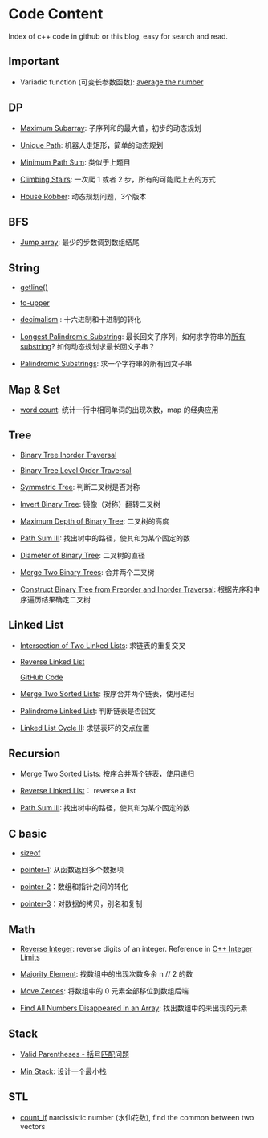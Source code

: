 # Code Content

Index of c++ code in github or this blog, easy for search and read.

## Important

- Variadic function (可变长参数函数): [average the number](https://github.com/chenweigao/_code/blob/master/cpp/variadic_function.cpp)


## DP

- [Maximum Subarray](https://leetcode.com/problems/maximum-subarray/): 子序列和的最大值，初步的动态规划

- [Unique Path](https://leetcode.com/problems/unique-paths/): 机器人走矩形，简单的动态规划

- [Minimum Path Sum](https://leetcode.com/problems/minimum-path-sum/): 类似于上题目

- [Climbing Stairs](https://leetcode.com/problems/climbing-stairs/): 一次爬 1 或者 2 步，所有的可能爬上去的方式

- [House Robber](https://leetcode.com/problems/house-robber/): 动态规划问题，3个版本

## BFS

- [Jump array](https://leetcode.com/problems/jump-game-ii/): 最少的步数调到数组结尾

## String

- [getline()](https://github.com/chenweigao/_code/blob/master/cpp/string-getline.cpp)

- [to-upper](https://github.com/chenweigao/_code/blob/master/cpp/string-toupper.cpp)

- [decimalism](https://github.com/chenweigao/_code/blob/master/cpp/string-decimalism.cpp) : 十六进制和十进制的转化

- [Longest Palindromic Substring](https://leetcode.com/problems/longest-palindromic-substring/): 最长回文子序列，如何求字符串的[所有 substring](/algorithm/leetcode/leetcode_problem.html#get-all-substring)? 如何动态规划求最长回文子串？

- [Palindromic Substrings](https://leetcode.com/problems/palindromic-substrings/): 求一个字符串的所有回文子串



## Map & Set

- [word count](https://github.com/chenweigao/_code/blob/master/cpp/map_word_count.cpp): 统计一行中相同单词的出现次数，map 的经典应用

## Tree

- [Binary Tree Inorder Traversal](https://leetcode.com/problems/binary-tree-inorder-traversal/)

- [Binary Tree Level Order Traversal](https://leetcode.com/problems/binary-tree-level-order-traversal/)

- [Symmetric Tree](https://leetcode.com/problems/symmetric-tree/): 判断二叉树是否对称

- [Invert Binary Tree](https://leetcode.com/problems/invert-binary-tree/): 镜像（对称）翻转二叉树

- [Maximum Depth of Binary Tree](https://leetcode.com/problems/maximum-depth-of-binary-tree/): 二叉树的高度

- [Path Sum III](https://leetcode.com/problems/path-sum-iii/): 找出树中的路径，使其和为某个固定的数

- [Diameter of Binary Tree](https://leetcode.com/problems/diameter-of-binary-tree/): 二叉树的直径

- [Merge Two Binary Trees](https://leetcode.com/problems/merge-two-binary-trees/): 合并两个二叉树

- [Construct Binary Tree from Preorder and Inorder Traversal](https://leetcode.com/problems/construct-binary-tree-from-preorder-and-inorder-traversal/): 根据先序和中序遍历结果确定二叉树

## Linked List

- [Intersection of Two Linked Lists](https://leetcode.com/problems/intersection-of-two-linked-lists/): 求链表的重复交叉

- [Reverse Linked List](https://leetcode.com/problems/reverse-linked-list/)
  
  [GitHub Code](https://github.com/chenweigao/_code/blob/master/data_struct/linked_list_reverse.py)

- [Merge Two Sorted Lists](https://leetcode.com/problems/merge-two-sorted-lists/): 按序合并两个链表，使用递归

- [Palindrome Linked List](https://leetcode.com/problems/palindrome-linked-list/): 判断链表是否回文

- [Linked List Cycle II](https://leetcode.com/explore/learn/card/linked-list/214/two-pointer-technique/1214/): 求链表环的交点位置

## Recursion

- [Merge Two Sorted Lists](https://leetcode.com/problems/merge-two-sorted-lists/): 按序合并两个链表，使用递归

- [Reverse Linked List](https://leetcode.com/problems/reverse-linked-list/)： reverse a list

- [Path Sum III](https://leetcode.com/problems/path-sum-iii/): 找出树中的路径，使其和为某个固定的数



## C basic

- [sizeof](https://github.com/chenweigao/_code/blob/master/cpp/sizeof.cpp)

- [pointer-1](https://github.com/chenweigao/_code/blob/master/cpp/pointer_array_1.cpp): 从函数返回多个数据项

- [pointer-2](https://github.com/chenweigao/_code/blob/master/cpp/pointer_array_2.cpp)：数组和指针之间的转化

- [pointer-3](https://github.com/chenweigao/_code/blob/master/cpp/pointer_array_3.cpp)：对数据的拷贝，别名和复制

## Math

- [Reverse Integer](https://leetcode.com/problems/reverse-integer/): reverse digits of an integer. Reference in [C++ Integer Limits](https://docs.microsoft.com/en-us/cpp/c-language/cpp-integer-limits?view=vs-2017)

- [Majority Element](https://leetcode.com/problems/majority-element/): 找数组中的出现次数多余 n // 2 的数

- [Move Zeroes](https://leetcode.com/problems/move-zeroes/): 将数组中的 0 元素全部移位到数组后端

- [Find All Numbers Disappeared in an Array](https://leetcode.com/problems/find-all-numbers-disappeared-in-an-array/): 找出数组中的未出现的元素


## Stack

- [Valid Parentheses - 括号匹配问题](https://leetcode.com/problems/valid-parentheses/)

- [Min Stack](https://leetcode.com/problems/min-stack/): 设计一个最小栈

## STL

- [count_if](https://github.com/chenweigao/_code/blob/f7670c996a/cpp/narcissistic_number.cpp) narcissistic number (水仙花数), find the common between two vectors
